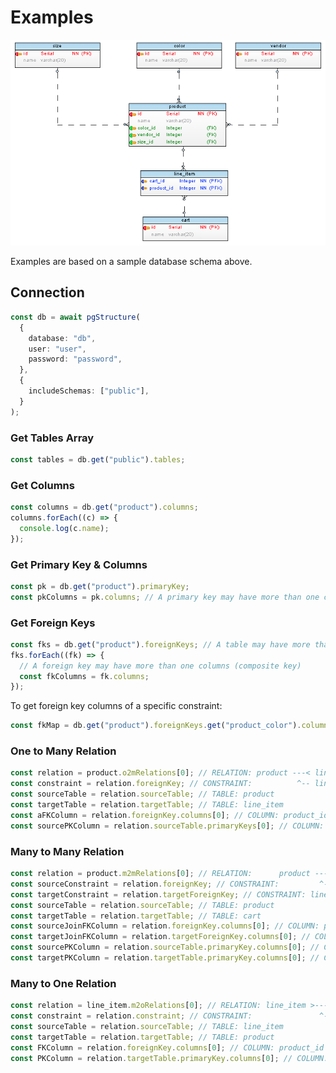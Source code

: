 # Examples

![Database Schema](/images/schema-through.png)

Examples are based on a sample database schema above.

## Connection

```ts
const db = await pgStructure(
  {
    database: "db",
    user: "user",
    password: "password",
  },
  {
    includeSchemas: ["public"],
  }
);
```

### Get Tables Array

```ts
const tables = db.get("public").tables;
```

### Get Columns

```ts
const columns = db.get("product").columns;
columns.forEach((c) => {
  console.log(c.name);
});
```

### Get Primary Key & Columns

```ts
const pk = db.get("product").primaryKey;
const pkColumns = pk.columns; // A primary key may have more than one columns (composite key)
```

### Get Foreign Keys

```ts
const fks = db.get("product").foreignKeys; // A table may have more than one foreign keys.
fks.forEach((fk) => {
  // A foreign key may have more than one columns (composite key)
  const fkColumns = fk.columns;
});
```

To get foreign key columns of a specific constraint:

```ts
const fkMap = db.get("product").foreignKeys.get("product_color").columns;
```

### One to Many Relation

```ts
const relation = product.o2mRelations[0]; // RELATION: product ---< line_item
const constraint = relation.foreignKey; // CONSTRAINT:          ^-- line_item_product
const sourceTable = relation.sourceTable; // TABLE: product
const targetTable = relation.targetTable; // TABLE: line_item
const aFKColumn = relation.foreignKey.columns[0]; // COLUMN: product_id (from line_item table)
const sourcePKColumn = relation.sourceTable.primaryKeys[0]; // COLUMN: id (from product table)
```

### Many to Many Relation

```ts
const relation = product.m2mRelations[0]; // RELATION:      product ---< line_item >--- cart
const sourceConstraint = relation.foreignKey; // CONSTRAINT:         ^-- line_item_product
const targetConstraint = relation.targetForeignKey; // CONSTRAINT: line_item_cart --^
const sourceTable = relation.sourceTable; // TABLE: product
const targetTable = relation.targetTable; // TABLE: cart
const sourceJoinFKColumn = relation.foreignKey.columns[0]; // COLUMN: product_id (from line_item table)
const targetJoinFKColumn = relation.targetForeignKey.columns[0]; // COLUMN:cart_id (from line_item table)
const sourcePKColumn = relation.sourceTable.primaryKey.columns[0]; // COLUMN: id (from product table)
const targetPKColumn = relation.targetTable.primaryKey.columns[0]; // COLUMN: id (from cart table)
```

### Many to One Relation

```ts
const relation = line_item.m2oRelations[0]; // RELATION: line_item >---- product
const constraint = relation.constraint; // CONSTRAINT:               ^-- product_has_carts
const sourceTable = relation.sourceTable; // TABLE: line_item
const targetTable = relation.targetTable; // TABLE: product
const FKColumn = relation.foreignKey.columns[0]; // COLUMN: product_id (from line_item table)
const PKColumn = relation.targetTable.primaryKey.columns[0]; // COLUMN: id (from product table)
```
